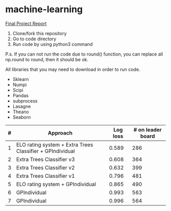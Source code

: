 # machine-learning

[Final Project Report](https://github.com/xinerd/machine-learning/blob/master/final%20report/March%20Machine%20Learning%20Mania%202016.pdf)


1. Clone/fork this repository
2. Go to code directory
3. Run code by using python3 command

P.s. If you can not run the code due to round() function, you can replace all np.round to round, then it should be ok.

All libraries that you may need to download in order to run code.

* Sklearn
* Numpi
* Scipi
* Pandas
* subprocess
* Lasagne
* Theano
* Seaborn

\#       |  Approach |   Log loss     |	# on leader board
-------- | --------- | -------------- | ---------------------
1 |	ELO rating system + Extra Trees Classifier + GPIndividual |	0.589	| 286
2 |	Extra Trees Classifier v3 |	0.608 |	364
3 |	Extra Trees Classifier v2 |	0.632 |	399
4 |	Extra Trees Classifier v1 |	0.796 |	481
5 |	ELO rating system + GPIndividual |	0.865 |	490
6 |	GPIndividual |	0.993 |	563
7 |	GPIndividual |	0.996 |	564


